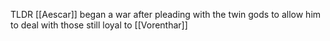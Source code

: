 TLDR 
[[Aescar]] began a war after pleading with the twin gods to allow him to deal with those still loyal to [[Vorenthar]]